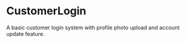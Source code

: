 # CustomerLogin
A basic customer login system with profile photo upload and account  update feature.
